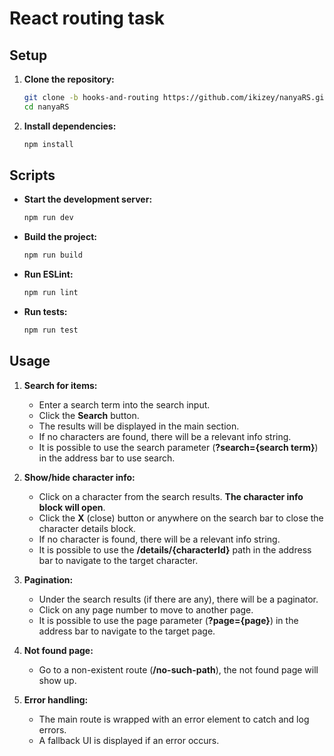 # React routing task

## Setup

1. **Clone the repository:**

   ```bash
   git clone -b hooks-and-routing https://github.com/ikizey/nanyaRS.git
   cd nanyaRS
   ```

2. **Install dependencies:**

   ```bash
   npm install
   ```

## Scripts

- **Start the development server:**

  ```bash
  npm run dev

  ```

- **Build the project:**

  ```bash
  npm run build
  ```

- **Run ESLint:**

  ```bash
  npm run lint
  ```

- **Run tests:**

  ```bash
  npm run test
  ```

## Usage

1. **Search for items:**

   - Enter a search term into the search input.
   - Click the **Search** button.
   - The results will be displayed in the main section.
   - If no characters are found, there will be a relevant info string.
   - It is possible to use the search parameter (**?search={search term}**) in the address bar to use search.

2. **Show/hide character info:**

   - Click on a character from the search results. **The character info block will open**.
   - Click the **X** (close) button or anywhere on the search bar to close the character details block.
   - If no character is found, there will be a relevant info string.
   - It is possible to use the **/details/{characterId}** path in the address bar to navigate to the target character.

3. **Pagination:**

   - Under the search results (if there are any), there will be a paginator.
   - Click on any page number to move to another page.
   - It is possible to use the page parameter (**?page={page}**) in the address bar to navigate to the target page.

4. **Not found page:**

   - Go to a non-existent route (**/no-such-path**), the not found page will show up.

5. **Error handling:**

   - The main route is wrapped with an error element to catch and log errors.
   - A fallback UI is displayed if an error occurs.
